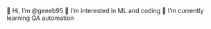  👋 Hi, I’m @geeeb95
 👀 I’m interested in ML and coding
 🌱 I’m currently learning QA automation


<!---
geeeb95/geeeb95 is a ✨ special ✨ repository because its `README.md` (this file) appears on your GitHub profile.
You can click the Preview link to take a look at your changes.
--->

